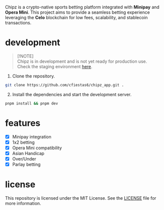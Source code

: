 
Chipz is a crypto-native sports betting platform integrated with **Minipay**
and **Opera Mini**. This project aims to provide a seamless betting experience
leveraging the **Celo** blockchain for low fees, scalability, and stablecoin
transactions.

# development

> [!NOTE]\
> Chipz is in development and is not yet ready for production use. Check the
> staging environment [here](https://blockbet-staging.vercel.app/).

1. Clone the repository.

```sh
git clone https://github.com/cfiestas6/chipz_app.git .
```

2. Install the dependencies and start the development server.

```sh
pnpm install && pnpm dev
```

# features

- [x] Minipay integration
- [x] 1x2 betting
- [x] Opera Mini compatibility
- [x] Asian Handicap
- [x] Over/Under
- [x] Parlay betting

# license

This repository is licensed under the MIT License. See the [LICENSE](/LICENSE)
file for more information.
